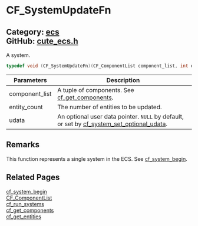 [//]: # (This file is automatically generated by Cute Framework's docs parser.)
[//]: # (Do not edit this file by hand!)
[//]: # (See: https://github.com/RandyGaul/cute_framework/blob/master/samples/docs_parser.cpp)
[](../header.md ':include')

# CF_SystemUpdateFn

Category: [ecs](/api_reference?id=ecs)  
GitHub: [cute_ecs.h](https://github.com/RandyGaul/cute_framework/blob/master/include/cute_ecs.h)  
---

A system.

```cpp
typedef void (CF_SystemUpdateFn)(CF_ComponentList component_list, int entity_count, void* udata);
```

Parameters | Description
--- | ---
component_list | A tuple of components. See [cf_get_components](/ecs/cf_get_components.md).
entity_count | The number of entities to be updated.
udata | An optional user data pointer. `NULL` by default, or set by [cf_system_set_optional_udata](/ecs/cf_system_set_optional_udata.md).

## Remarks

This function represents a single system in the ECS. See [cf_system_begin](/ecs/cf_system_begin.md).

## Related Pages

[cf_system_begin](/ecs/cf_system_begin.md)  
[CF_ComponentList](/ecs/cf_componentlist.md)  
[cf_run_systems](/ecs/cf_run_systems.md)  
[cf_get_components](/ecs/cf_get_components.md)  
[cf_get_entities](/ecs/cf_get_entities.md)  
